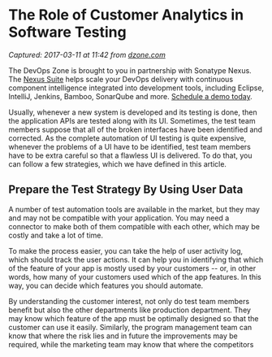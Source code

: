# The Role of Customer Analytics in Software Testing

_Captured: 2017-03-11 at 11:42 from [dzone.com](https://dzone.com/articles/role-of-customer-analytics-in-software-testing?oid=twitter&utm_content=buffer07843&utm_medium=social&utm_source=twitter.com&utm_campaign=buffer)_

The DevOps Zone is brought to you in partnership with Sonatype Nexus. The [Nexus Suite](https://dzone.com/go?i=146021&u=https%3A%2F%2Fwww.sonatype.com%2Fnexus-lifecycle%3Futm_source%3DDZONE%2520-%2520Nexus%2520Lifecycle%2520-%2520September%25202016%26utm_medium%3DDZONE%2520-%2520Nexus%2520Lifecycle%2520-%2520September%25202016%26utm_campaign%3DDZONE%2520-%2520Nexus%2520Lifecycle%2520-%2520September%25202016) helps scale your DevOps delivery with continuous component intelligence integrated into development tools, including Eclipse, IntelliJ, Jenkins, Bamboo, SonarQube and more. [Schedule a demo today](https://dzone.com/go?i=146021&u=https%3A%2F%2Fwww.sonatype.com%2Fnexus-lifecycle%3Futm_source%3DDZONE%2520-%2520Nexus%2520Lifecycle%2520-%2520September%25202016%26utm_medium%3DDZONE%2520-%2520Nexus%2520Lifecycle%2520-%2520September%25202016%26utm_campaign%3DDZONE%2520-%2520Nexus%2520Lifecycle%2520-%2520September%25202016).

Usually, whenever a new system is developed and its testing is done, then the application APIs are tested along with its UI. Sometimes, the test team members suppose that all of the broken interfaces have been identified and corrected. As the complete automation of UI testing is quite expensive, whenever the problems of a UI have to be identified, test team members have to be extra careful so that a flawless UI is delivered. To do that, you can follow a few strategies, which we have defined in this article.

## **Prepare the Test Strategy By Using User Data**

A number of test automation tools are available in the market, but they may and may not be compatible with your application. You may need a connector to make both of them compatible with each other, which may be costly and take a lot of time.

To make the process easier, you can take the help of user activity log, which should track the user actions. It can help you in identifying that which of the feature of your app is mostly used by your customers -- or, in other words, how many of your customers used which of the app features. In this way, you can decide which features you should automate.

By understanding the customer interest, not only do test team members benefit but also the other departments like production department. They may know which feature of the app must be optimally designed so that the customer can use it easily. Similarly, the program management team can know that where the risk lies and in future the improvements may be required, while the marketing team may know that where the competitors may focus and how should these features can be made simpler and more customer-friendly.

User analytics can help you a lot in preparing your test strategies. Through any [online QA testing certification](https://medium.com/@jackar56/most-desired-certifications-for-qa-and-software-testing-professionals-in-the-market-df1b19249c87#.4k05vv564), you can also train the employees to make them efficient and an expert tester while being active in his job.

## **Which Browser Configuration Should Be Used?**

For any web application, it can be used and accessed by a number of browsers as the user may and may not be tech savvy. So, for the tester, it may be a question that which browser and which version of that browser must they use to test the application. If you look at the user analytics, then you will figure it out that they may use any of the existing browsers including Opera, Chrome, Forefox, Internet Explorer, or Safari. Even the game console's browsers may be used by a few of the customers. If you have the customer's data, then you can know and test most of the browsers, but still, 20% of your customers may remain unpredictable.

To resolve the issue, you must test the application on the latest version of almost every browser so that you can provide good browsing experience to your customer. For that, you can use the user agent string, which may help you in identifying that whether your customers are coming from any low-priority browser. In such a case you can flash a message to inform that they can get the best browsing experience by using or updating their browser or that they should update the browser to get the best browsing experience. Through this technique you can know and provide the best experience to your web users, but is not the same case for the mobile users because you can not ask your user to change or update their mobile device.

For mobile testing, you can test the application on various popular mobile devices, and for other kinds, you can take the help of emulators. For the rest, you can take the help of cloud-based device farms or crowd-testing service providers.

## **Prioritize the Tests According to the Customer's Usage**

By knowing the customer usage patterns, you can perform testing in a strategic manner. For example, if we talk about UI test automation, then you can know that how much UI automation is needed. You can know and identify the services most used by your customers, either fundamental or advanced web services or UI features. Even they can identify the services required to perform more atomic tasks and as well as services that can perform more functions. It's the same with testing parameter-based services, where you may require a few essential and a few optional parameters. You can make all possible permutations and choose the best one. In short, the most-used service must be automated first to make the service better. In this way, you can also prioritize the tasks.

Customer analytics can benefit the testing team and help in forming the automation strategy. The most preferred services of the client can help the team in focusing the most important configuration. So, understanding the customer behavior can improve the overall performance of your application.

The DevOps Zone is brought to you in partnership with Sonatype Nexus. Use the [Nexus Suite](https://dzone.com/go?i=146022&u=https%3A%2F%2Fwww.sonatype.com%2Fget-nexus-sonatype%3Futm_source%3DDZONE%2520-%2520Get%2520Nexus%2520-%2520September%25202016%26utm_medium%3DDZONE%2520-%2520Get%2520Nexus%2520-%2520September%25202016%26utm_campaign%3DDZONE%2520-%2520Get%2520Nexus%2520-%2520September%25202016) to automate your software supply chain and ensure you're using the highest quality open source components at every step of the development lifecycle. [Get Nexus today](https://dzone.com/go?i=146022&u=https%3A%2F%2Fwww.sonatype.com%2Fget-nexus-sonatype%3Futm_source%3DDZONE%2520-%2520Get%2520Nexus%2520-%2520September%25202016%26utm_medium%3DDZONE%2520-%2520Get%2520Nexus%2520-%2520September%25202016%26utm_campaign%3DDZONE%2520-%2520Get%2520Nexus%2520-%2520September%25202016).

### Like This Article? Read More From DZone

Opinions expressed by DZone contributors are their own.
